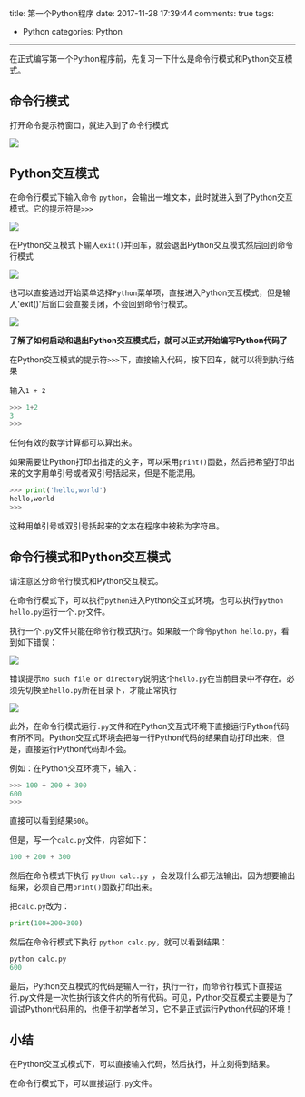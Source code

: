 title: 第一个Python程序
date: 2017-11-28 17:39:44
comments: true
tags: 
 - Python
categories: Python
----------

在正式编写第一个Python程序前，先复习一下什么是命令行模式和Python交互模式。

## 命令行模式

打开命令提示符窗口，就进入到了命令行模式

![](http://oih7sazbd.bkt.clouddn.com/QQ%E6%88%AA%E5%9B%BE20171128171606.jpg)

<!-- more -->

## Python交互模式

在命令行模式下输入命令 `python`，会输出一堆文本，此时就进入到了Python交互模式。它的提示符是`>>>`

![](http://oih7sazbd.bkt.clouddn.com/QQ%E6%88%AA%E5%9B%BE20171128171508.jpg)

在Python交互模式下输入`exit()`并回车，就会退出Python交互模式然后回到命令行模式

![](http://oih7sazbd.bkt.clouddn.com/QQ%E6%88%AA%E5%9B%BE20171128171522.jpg)

也可以直接通过开始菜单选择`Python`菜单项，直接进入Python交互模式，但是输入'exit()'后窗口会直接关闭，不会回到命令行模式。

![](http://oih7sazbd.bkt.clouddn.com/QQ%E6%88%AA%E5%9B%BE20171128171758.jpg)

**了解了如何启动和退出Python交互模式后，就可以正式开始编写Python代码了**

在Python交互模式的提示符`>>>`下，直接输入代码，按下回车，就可以得到执行结果

输入`1 + 2`

```python
>>> 1+2
3
>>>
```

任何有效的数学计算都可以算出来。

如果需要让Python打印出指定的文字，可以采用`print()`函数，然后把希望打印出来的文字用单引号或者双引号括起来，但是不能混用。
```Python
>>> print('hello,world')
hello,world
>>>
```

这种用单引号或双引号括起来的文本在程序中被称为字符串。

## 命令行模式和Python交互模式

请注意区分命令行模式和Python交互模式。

在命令行模式下，可以执行`python`进入Python交互式环境，也可以执行`python hello.py`运行一个`.py`文件。

执行一个`.py`文件只能在命令行模式执行。如果敲一个命令`python hello.py`，看到如下错误：

![](http://oih7sazbd.bkt.clouddn.com/QQ%E6%88%AA%E5%9B%BE20171128173011.jpg)

错误提示`No such file or directory`说明这个`hello.py`在当前目录中不存在。必须先切换至`hello.py`所在目录下，才能正常执行

![](http://oih7sazbd.bkt.clouddn.com/QQ%E6%88%AA%E5%9B%BE20171128173440.jpg)

此外，在命令行模式运行`.py`文件和在Python交互式环境下直接运行Python代码有所不同。Python交互式环境会把每一行Python代码的结果自动打印出来，但是，直接运行Python代码却不会。

例如：在Python交互环境下，输入：
```Python
>>> 100 + 200 + 300
600
>>>
```

直接可以看到结果`600`。

但是，写一个`calc.py`文件，内容如下：

```python
100 + 200 + 300
```

然后在命令模式下执行 `python calc.py `，会发现什么都无法输出。因为想要输出结果，必须自己用`print()`函数打印出来。

把`calc.py`改为：

```python
print(100+200+300)
```

然后在命令行模式下执行 `python calc.py`，就可以看到结果：
```python
python calc.py
600
```

最后，Python交互模式的代码是输入一行，执行一行，而命令行模式下直接运行.py文件是一次性执行该文件内的所有代码。可见，Python交互模式主要是为了调试Python代码用的，也便于初学者学习，它不是正式运行Python代码的环境！

## 小结
在Python交互式模式下，可以直接输入代码，然后执行，并立刻得到结果。

在命令行模式下，可以直接运行`.py`文件。

